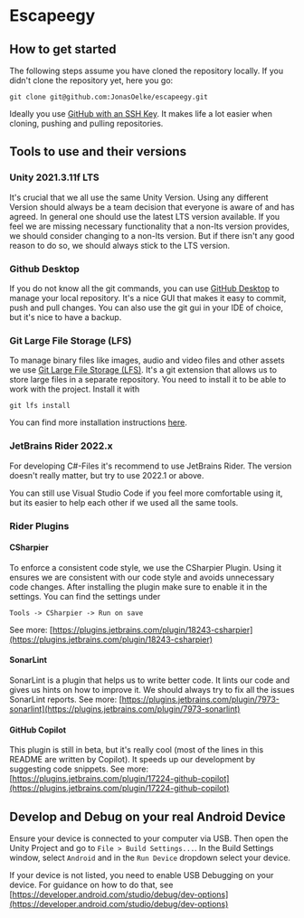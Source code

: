 # Escapeegy

## How to get started

The following steps assume you have cloned the repository locally. 
If you didn't clone the repository yet, here you go:
```
git clone git@github.com:JonasOelke/escapeegy.git
```

Ideally you use [GitHub with an SSH Key](https://docs.github.com/en/authentication/connecting-to-github-with-ssh). 
It makes life a lot easier when cloning, pushing and pulling repositories. 

## Tools to use and their versions 
### Unity 2021.3.11f LTS 
It's crucial that we all use the same Unity Version. 
Using any different Version should always be a team decision that everyone is aware of and has agreed. 
In general one should use the latest LTS version available. If you feel we are missing necessary functionality 
that a non-lts version provides, we should consider changing to a non-lts version. 
But if there isn't any good reason to do so, we should always stick to the LTS version. 

### Github Desktop
If you do not know all the git commands, you can use [GitHub Desktop](https://desktop.github.com/) to manage your local repository.
It's a nice GUI that makes it easy to commit, push and pull changes. 
You can also use the git gui in your IDE of choice, but it's nice to have a backup.

### Git Large File Storage (LFS)
To manage binary files like images, audio and video files and other assets we use [Git Large File Storage (LFS)](https://git-lfs.github.com/).
It's a git extension that allows us to store large files in a separate repository. You need to install it to be able to work with the project.
Install it with 
```
git lfs install
```
You can find more installation instructions [here](https://git-lfs.github.com/).

### JetBrains Rider 2022.x
For developing C#-Files it's recommend to use JetBrains Rider. 
The version doesn't really matter, but try to use 2022.1 or above. 

You can still use Visual Studio Code if you feel more comfortable using it, 
but its easier to help each other if we used all the same tools. 

### Rider Plugins

#### CSharpier
To enforce a consistent code style, we use the CSharpier Plugin. 
Using it ensures we are consistent with our code style and avoids unnecessary code changes. 
After installing the plugin make sure to enable it in the settings. You can find the settings under 
```
Tools -> CSharpier -> Run on save
```

See more: [https://plugins.jetbrains.com/plugin/18243-csharpier](https://plugins.jetbrains.com/plugin/18243-csharpier)

#### SonarLint
SonarLint is a plugin that helps us to write better code. It lints our code and gives us hints on how to improve it.
We should always try to fix all the issues SonarLint reports.
See more: [https://plugins.jetbrains.com/plugin/7973-sonarlint](https://plugins.jetbrains.com/plugin/7973-sonarlint)

#### GitHub Copilot
This plugin is still in beta, but it's really cool (most of the lines in this README are written by Copilot).
It speeds up our development by suggesting code snippets. 
See more: [https://plugins.jetbrains.com/plugin/17224-github-copilot](https://plugins.jetbrains.com/plugin/17224-github-copilot)

## Develop and Debug on your real Android Device
Ensure your device is connected to your computer via USB. 
Then open the Unity Project and go to `File > Build Settings...`.
In the Build Settings window, select `Android` and in the `Run Device` dropdown select your device.

If your device is not listed, you need to enable USB Debugging on your device.
For guidance on how to do that, see [https://developer.android.com/studio/debug/dev-options](https://developer.android.com/studio/debug/dev-options)

